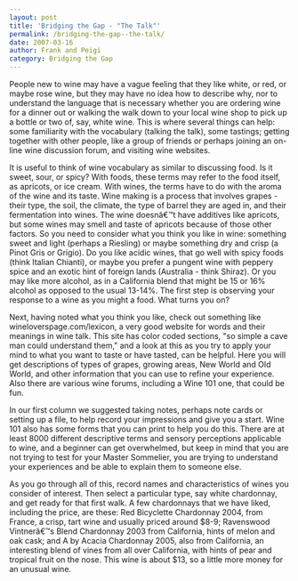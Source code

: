 ```yaml
---
layout: post
title: 'Bridging the Gap - "The Talk"'
permalink: /bridging-the-gap--the-talk/
date: 2007-03-16
author: Frank and Peigi
category: Bridging the Gap
---
```


People new to wine may have a vague feeling that they like white, or red, or maybe rose wine, but they may have no idea how to describe why, nor to understand the language that is necessary whether you are ordering wine for a dinner out or walking the walk down to your local wine shop to pick up a bottle or two of, say, white wine. This is where several things can help: some familiarity with the vocabulary (talking the talk), some tastings; getting together with other people, like a group of friends or perhaps joining an on-line wine discussion forum, and visiting wine websites.

It is useful to think of wine vocabulary as similar to discussing food. Is it sweet, sour, or spicy? With foods, these terms may refer to the food itself, as apricots, or ice cream. With wines, the terms have to do with the aroma of the wine and its taste. Wine making is a process that involves grapes - their type, the soil, the climate, the type of barrel they are aged in, and their fermentation into wines. The wine doesnâ€™t have additives like apricots, but some wines may smell and taste of apricots because of those other factors. So you need to consider what you think you like in wine: something sweet and light (perhaps a Riesling) or maybe something dry and crisp (a Pinot Gris or Grigio). Do you like acidic wines, that go well with spicy foods (think Italian Chianti), or maybe you prefer a pungent wine with peppery spice and an exotic hint of foreign lands (Australia - think Shiraz). Or you may like more alcohol, as in a California blend that might be 15 or 16% alcohol as opposed to the usual 13-14%. The first step is observing your response to a wine as you might a food. What turns you on?

Next, having noted what you think you like, check out something like wineloverspage.com/lexicon, a very good website for words and their meanings in wine talk. This site has color coded sections, "so simple a cave man could understand them," and a look at this as you try to apply your mind to what you want to taste or have tasted, can be helpful. Here you will get descriptions of types of grapes, growing areas, New World and Old World, and other information that you can use to refine your experience. Also there are various wine forums, including a Wine 101 one, that could be fun.

In our first column we suggested taking notes, perhaps note cards or setting up a file, to help record your impressions and give you a start. Wine 101 also has some forms that you can print to help you do this. There are at least 8000 different descriptive terms and sensory perceptions applicable to wine, and a beginner can get overwhelmed, but keep in mind that you are not trying to test for your Master Sommelier, you are trying to understand your experiences and be able to explain them to someone else.

As you go through all of this, record names and characteristics of wines you consider of interest. Then select a particular type, say white chardonnay, and get ready for that first walk. A few chardonnays that we have liked, including the price, are these: Red Bicyclette Chardonnay 2004, from France, a crisp, tart wine and usually priced around $8-9; Ravenswood Vintnerâ€™s Blend Chardonnay 2003 from California, hints of melon and oak cask; and A by Acacia Chardonnay 2005, also from California, an interesting blend of vines from all over California, with hints of pear and tropical fruit on the nose.  This wine is about $13, so a little more money for an unusual wine.
